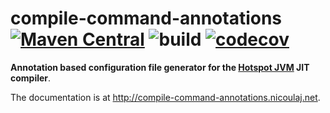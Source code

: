 compile-command-annotations [![Maven Central](https://maven-badges.herokuapp.com/maven-central/net.nicoulaj.compile-command-annotations/compile-command-annotations/badge.svg)](https://maven-badges.herokuapp.com/maven-central/net.nicoulaj.compile-command-annotations/compile-command-annotations) ![build](https://github.com/nicoulaj/compile-command-annotations/workflows/build/badge.svg) [![codecov](https://codecov.io/gh/nicoulaj/compile-command-annotations/branch/master/graph/badge.svg)](https://codecov.io/gh/nicoulaj/compile-command-annotations)
===============================================================================================================================================================================================================================================================================================================================================================================================================================================================================================================================================================================================================

**Annotation based configuration file generator for the [Hotspot JVM](http://www.oracle.com/technetwork/java/javase/tech/index-jsp-136373.html) JIT compiler**.

The documentation is at <http://compile-command-annotations.nicoulaj.net>.
